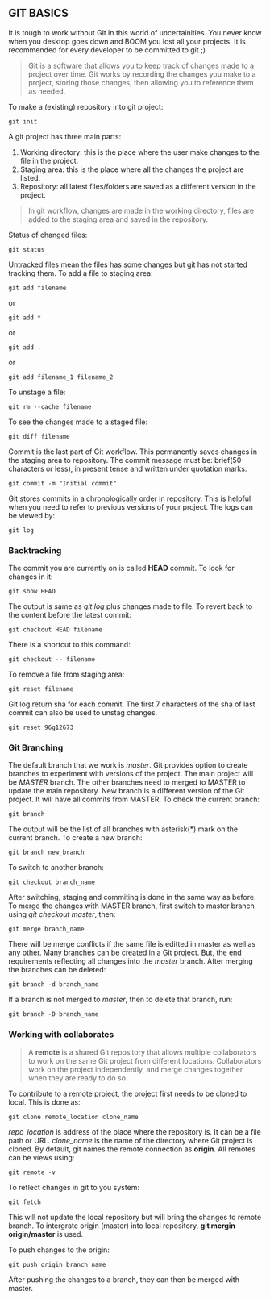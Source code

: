 ## GIT BASICS
It is tough to work without Git in this world of uncertainities. You never know when you desktop goes down and BOOM you lost all your projects. It is recommended for every developer to be committed to git ;)
>Git is a software that allows you to keep track of changes made to a project over time. Git works by recording the changes you make to a project, storing those changes, then allowing you to reference them as needed.

To make a (existing) repository into git project: 
```git
git init
```
A git project has three main parts:
1. Working directory: this is the place where the user make changes to the file in the project.
2. Staging area: this is the place where all the changes the project are listed.
3. Repository: all latest files/folders are saved as a different version in the project.

>In git workflow, changes are made in the working directory, files are added to the staging area and saved in the repository.

Status of changed files: 
```git
git status
```
Untracked files mean the files has some changes but git has not started tracking them.
To add a file to staging area: 
```git
git add filename
```
or 
```git
git add *
``` 
or
```git
git add .
``` 
or 
```git
git add filename_1 filename_2
```

To unstage a file:  
```git
git rm --cache filename
```

To see the changes made to a staged file: 
```git
git diff filename
```

Commit is the last part of Git workflow. This permanently saves changes in the staging area to repository. The commit message must be: brief(50 characters or less), in present tense and written under quotation marks.
```git
git commit -m "Initial commit"
```
Git stores commits in a chronologically order in repository. This is helpful when you need to refer to previous versions of your project. The logs can be viewed by:
```git
git log
```

### Backtracking
The commit you are currently on is called __HEAD__ commit. To look for changes in it:
```git
git show HEAD
```
The output is same as _git log_ plus changes made to file.
To revert back to the content before the latest commit:
```git
git checkout HEAD filename
```
There is a shortcut to this command:
```git
git checkout -- filename
```
To remove a file from staging area: 
```git
git reset filename
```
Git log return sha for each commit. The first 7 characters of the sha of last commit can also be used to unstag changes. 
```git
git reset 96g12673
```

### Git Branching
The default branch that we work is _master_. Git provides option to create branches to experiment with versions of the project. The main project will be _MASTER_ branch. The other branches need to merged to MASTER to update the main repository. New branch is a different version of the Git project. It will have all commits from MASTER. To check the current branch:
```git
git branch
```
The output will be the list of all branches with asterisk(*) mark on the current branch. To create a new branch:
```git
git branch new_branch
```
To switch to another branch:
```git
git checkout branch_name
```
After switching, staging and commiting is done in the same way as before. To merge the changes with MASTER branch, first switch to master branch using _git checkout master_, then:
```git
git merge branch_name
```
There will be merge conflicts if the same file is editted in master as well as any other. 
Many branches can be created in a Git project. But, the end requirements reflecting all changes into the _master_ branch. After merging the branches can be deleted:
```git
git branch -d branch_name
```
If a branch is not merged to _master_, then to delete that branch, run:
```git
git branch -D branch_name
```

### Working with collaborates

>A __remote__ is a shared Git repository that allows multiple collaborators to work on the same Git project from different locations. Collaborators work on the project independently, and merge changes together when they are ready to do so. 

To contribute to a remote project, the project first needs to be cloned to local. This is done as:
```git
git clone remote_location clone_name
```
_repo_location_ is address of the place where the repository is. It can be a file path or URL. _clone_name_ is the name of the directory where Git project is cloned. By default, git names the remote connection as __origin__. All remotes can be views using:
```git 
git remote -v
```
To reflect changes in git to you system:
```git
git fetch
```
This will not update the local repository but will bring the changes to remote branch.
To intergrate origin (master) into local repository, __git mergin origin/master__ is used.

To push changes to the origin:
```git
git push origin branch_name
```
After pushing the changes to a branch, they can then be merged with master.